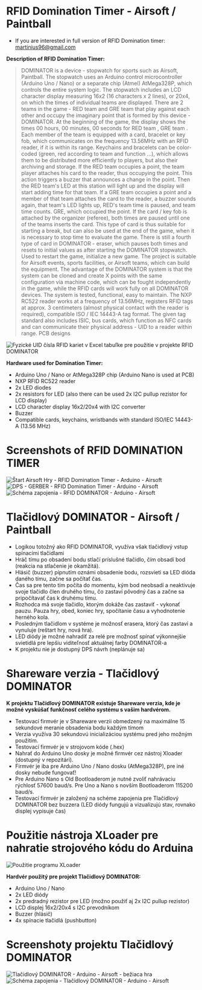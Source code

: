 # RFID Domination Timer - Airsoft / Paintball
* If you are interested in full version of RFID Domination timer: martinius96@gmail.com

**Description of RFID Domination Timer:**
>DOMINATOR is a device - stopwatch for sports such as Airsoft, Paintball. The stopwatch uses an Arduino control microcontroller (Arduino Uno / Nano) or a separate chip (Atmel) AtMega328P, which controls the entire system logic. The stopwatch includes an LCD character display measuring 16x2 (16 characters x 2 lines), or 20x4, on which the times of individual teams are displayed. There are 2 teams in the game - RED team and GRE team that play against each other and occupy the imaginary point that is formed by this device - DOMINATOR. At the beginning of the game, the display shows the times 00 hours, 00 minutes, 00 seconds for RED team , GRE team . Each member of the team is equipped with a card, bracelet or key fob, which communicates on the frequency 13.56MHz with an RFID reader, if it is within its range. Keychains and bracelets can be color-coded (green, red according to team and function ...), which allows them to be distributed more efficiently to players, but also their archiving and storage. If the RED team occupies a point, the team player attaches his card to the reader, thus occupying the point. This action triggers a buzzer that announces a change in the point. Then the RED team's LED at this station will light up and the display will start adding time for that team. If a GRE team occupies a point and a member of that team attaches the card to the reader, a buzzer sounds again, that team's LED lights up, RED's team time is paused, and team time counts. GRE, which occupied the point. If the card / key fob is attached by the organizer (referee), both times are paused until one of the teams inserts the card. This type of card is thus suitable for starting a break, but can also be used at the end of the game, when it is necessary to stop time to evaluate the game. There is still a fourth type of card in DOMINATOR - eraser, which pauses both times and resets to initial values as after starting the DOMINATOR stopwatch. Used to restart the game, initialize a new game. The project is suitable for Airsoft events, sports facilities, or Airsoft teams, which can build the equipment. The advantage of the DOMINATOR system is that the system can be cloned and create X points with the same configuration via machine code, which can be fought independently in the game, while the RFID cards will work fully on all DOMINATOR devices. The system is tested, functional, easy to maintain. The NXP RC522 reader works at a frequency of 13.56MHz, registers RFID tags at approx. 3 centimeters (almost physical contact with the reader is required), compatible ISO / IEC 14443-A tag format. The given tag standard also includes ISIC, bus cards, which function as NFC cards and can communicate their physical address - UID to a reader within range. PCB designs

![Fyzické UID čísla RFID kariet v Excel tabuľke pre použitie v projekte RFID DOMINATOR](https://i.imgur.com/crCc2Ls.png)

**Hardware used for Domination Timer:**
* Arduino Uno / Nano or AtMega328P chip (Arduino Nano is used at PCB)
* NXP RFID RC522 reader
* 2x LED diodes
* 2x resistors for LED (also there can be used 2x I2C pullup rezistor for LCD display)
* LCD character display 16x2/20x4 with I2C converter
* Buzzer
* Compatible cards, keychains, wristbands with standard ISO/IEC 14443-A (13.56 MHz)
# Screenshots of RFID DOMINATION TIMER
![Štart Airsoft Hry - RFID Domination Timer - Arduino - Airsoft](https://i.imgur.com/Pv4pbS1.jpeg)
![DPS - GERBER - RFID Domination Timer - Arduino - Airsoft](https://i.imgur.com/tJKTjPF.png)
![Schéma zapojenia - RFID DOMINATOR - Arduino - Airsoft](https://i.imgur.com/RoHeR7b.png)

# Tlačidlový DOMINATOR - Airsoft / Paintball
* Logikou totožný ako RFID DOMINATOR, využíva však tlačidlový vstup spínacími tlačidlami
* Hráč tímu po obsadení bodu stlačí príslušné tlačidlo, čím obsadí bod (reakcia na stlačenie je okamžitá). 
* Hlásič (buzzer) pípnutím oznámi obsadenie bodu, rozsvieti sa LED dióda daného tímu, začne sa počítať čas.
* Čas sa pre tento tím počíta do momentu, kým bod neobsadí a neaktivuje svoje tlačidlo člen druhého tímu, čo zastaví pôvodný čas a začne sa pripočítavať čas k druhému tímu.
* Rozhodca má svoje tlačidlo, ktorým dokáže čas zastaviť - vykonať pauzu. Pauza hry, obed, koniec hry, spočítanie času a vyhodnotenie herného kola.
* Posledným tlačidlom v systéme je možnosť erasera, ktorý čas zastaví a vynuluje (reštart hry, nová hra). 
* LED diódy je možné nahradiť za relé pre možnosť spínať výkonnejšie svietidlá pre lepšiu viditeľnosť aktuálnej farby DOMINATOR-a
* K projektu nie je dostupný DPS návrh (neplánuje sa)

# Shareware verzia - Tlačidlový DOMINATOR
**K projektu Tlačidlový DOMINATOR existuje Shareware verzia, kde je možné vyskúšať funkčnosť celého systému s vašim hardvérom.**
* Testovací firmvér je v Shareware verzii obmedzený na maximálne 15 sekundové meranie obsadenia bodu každým tímom
* Verzia využíva 30 sekundovú inicializáciou systému pred jeho možným použitím. 
* Testovací firmvér je v strojovom kóde (.hex)
* Nahrať do Arduino Uno dosky je možné firmvér cez nástroj Xloader (dostupný v repozitári).
* Firmvér je iba pre Arduino Uno / Nano dosku (AtMega328P), pre iné dosky nebude fungovať!
* Pre Arduino Nano s Old Bootloaderom je nutné zvoliť nahrávaciu rýchlosť 57600 baud/s. Pre Uno a Nano s novším Bootloaderom 115200 baud/s.
* Testovací firmvér je založený na schéme zapojenia pre Tlačidlový DOMINATOR bez buzzera (LED diódy fungujú a vizualizujú stav, rovnako displej vypisuje čas)
# Použitie nástroja XLoader pre nahratie strojového kódu do Arduina
![Použitie programu XLoader](https://i.imgur.com/jpKuhTc.png)

**Hardvér použitý pre projekt Tlačidlový DOMINATOR:**
* Arduino Uno / Nano
* 2x LED diódy
* 2x predradný rezistor pre LED (možno použiť aj 2x I2C pullup rezistor)
* LCD displej 16x2/20x4 s I2C prevodníkom
* Buzzer (hlásič)
* 4x spínacie tlačidlá (pushbutton)

# Screenshoty projektu Tlačidlový DOMINATOR
![Tlačidlový DOMINATOR - Arduino - Airsoft - bežiaca hra](https://i.imgur.com/yuHmpZa.jpg)
![Schéma zapojenia - Tlačidlový DOMINATOR - Arduino - Airsoft](https://i.imgur.com/D9KcneX.png)
